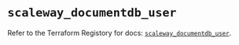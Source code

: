 # `scaleway_documentdb_user`

Refer to the Terraform Registory for docs: [`scaleway_documentdb_user`](https://registry.terraform.io/providers/scaleway/scaleway/2.31.0/docs/resources/documentdb_user).

